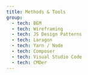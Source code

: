 ```yaml
---
title: Methods & Tools
group:
  - tech: BEM
  - tech: Wireframing
  - tech: JS Design Patterns
  - tech: Laragon
  - tech: Yarn / Node
  - tech: Composer
  - tech: Visual Studio Code
  - tech: CMDer
---
```

